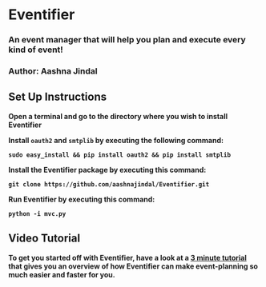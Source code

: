 # Eventifier #

### An event manager that will help you plan and execute <b>every<b> kind of event! ###

### Author: Aashna Jindal ###

## Set Up Instructions ##

Open a terminal and go to the directory where you wish to install Eventifier

Install `oauth2` and `smtplib` by executing the following command:

`sudo easy_install && pip install oauth2 && pip install smtplib`

Install the Eventifier package by executing this command:

`git clone https://github.com/aashnajindal/Eventifier.git`

Run Eventifier by executing this command:

`python -i mvc.py`

## Video Tutorial ##

To get you started off with Eventifier, have a look at a <a href="http://www.youtube.com/watch?v=ycYo26ceWok">3 minute tutorial</a> that gives you an overview of how Eventifier can make event-planning so much easier and faster for you.